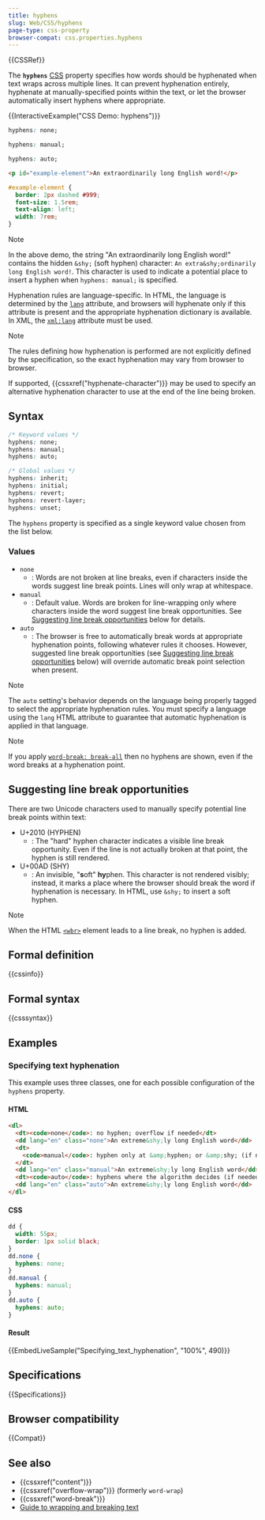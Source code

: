 ```yaml
---
title: hyphens
slug: Web/CSS/hyphens
page-type: css-property
browser-compat: css.properties.hyphens
---
```


{{CSSRef}}

The **`hyphens`** [CSS](/en-US/docs/Web/CSS) property specifies how words should be hyphenated when text wraps across multiple lines. It can prevent hyphenation entirely, hyphenate at manually-specified points within the text, or let the browser automatically insert hyphens where appropriate.

{{InteractiveExample("CSS Demo: hyphens")}}

```css interactive-example-choice
hyphens: none;
```

```css interactive-example-choice
hyphens: manual;
```

```css interactive-example-choice
hyphens: auto;
```

```html interactive-example
<p id="example-element">An extra­ordinarily long English word!</p>
```

```css interactive-example
#example-element {
  border: 2px dashed #999;
  font-size: 1.5rem;
  text-align: left;
  width: 7rem;
}
```

> [!NOTE]
> In the above demo, the string "An extraordinarily long English word!" contains the hidden `&shy;` (soft hyphen) character: `An extra&shy;ordinarily long English word!`. This character is used to indicate a potential place to insert a hyphen when `hyphens: manual;` is specified.

Hyphenation rules are language-specific. In HTML, the language is determined by the [`lang`](/en-US/docs/Web/HTML/Global_attributes/lang) attribute, and browsers will hyphenate only if this attribute is present and the appropriate hyphenation dictionary is available. In XML, the [`xml:lang`](/en-US/docs/Web/SVG/Attribute/xml:lang) attribute must be used.

> [!NOTE]
> The rules defining how hyphenation is performed are not explicitly defined by the specification, so the exact hyphenation may vary from browser to browser.

If supported, {{cssxref("hyphenate-character")}} may be used to specify an alternative hyphenation character to use at the end of the line being broken.

## Syntax

```css
/* Keyword values */
hyphens: none;
hyphens: manual;
hyphens: auto;

/* Global values */
hyphens: inherit;
hyphens: initial;
hyphens: revert;
hyphens: revert-layer;
hyphens: unset;
```

The `hyphens` property is specified as a single keyword value chosen from the list below.

### Values

- `none`
  - : Words are not broken at line breaks, even if characters inside the words suggest line break points. Lines will only wrap at whitespace.
- `manual`
  - : Default value. Words are broken for line-wrapping only where characters inside the word suggest line break opportunities. See [Suggesting line break opportunities](#suggesting_line_break_opportunities) below for details.
- `auto`
  - : The browser is free to automatically break words at appropriate hyphenation points, following whatever rules it chooses. However, suggested line break opportunities (see [Suggesting line break opportunities](#suggesting_line_break_opportunities) below) will override automatic break point selection when present.

> [!NOTE]
> The `auto` setting's behavior depends on the language being properly tagged to select the appropriate hyphenation rules. You must specify a language using the `lang` HTML attribute to guarantee that automatic hyphenation is applied in that language.

> [!NOTE]
> If you apply [`word-break: break-all`](/en-US/docs/Web/CSS/word-break#break-all) then no hyphens are shown, even if the word breaks at a hyphenation point.

## Suggesting line break opportunities

There are two Unicode characters used to manually specify potential line break points within text:

- U+2010 (HYPHEN)
  - : The "hard" hyphen character indicates a visible line break opportunity. Even if the line is not actually broken at that point, the hyphen is still rendered.
- U+00AD (SHY)
  - : An invisible, "**s**oft" **hy**phen. This character is not rendered visibly; instead, it marks a place where the browser should break the word if hyphenation is necessary. In HTML, use `&shy;` to insert a soft hyphen.

> [!NOTE]
> When the HTML [`<wbr>`](/en-US/docs/Web/HTML/Element/wbr) element leads to a line break, no hyphen is added.

## Formal definition

{{cssinfo}}

## Formal syntax

{{csssyntax}}

## Examples

### Specifying text hyphenation

This example uses three classes, one for each possible configuration of the `hyphens` property.

#### HTML

```html
<dl>
  <dt><code>none</code>: no hyphen; overflow if needed</dt>
  <dd lang="en" class="none">An extreme&shy;ly long English word</dd>
  <dt>
    <code>manual</code>: hyphen only at &amp;hyphen; or &amp;shy; (if needed)
  </dt>
  <dd lang="en" class="manual">An extreme&shy;ly long English word</dd>
  <dt><code>auto</code>: hyphens where the algorithm decides (if needed)</dt>
  <dd lang="en" class="auto">An extreme&shy;ly long English word</dd>
</dl>
```

#### CSS

```css
dd {
  width: 55px;
  border: 1px solid black;
}
dd.none {
  hyphens: none;
}
dd.manual {
  hyphens: manual;
}
dd.auto {
  hyphens: auto;
}
```

#### Result

{{EmbedLiveSample("Specifying_text_hyphenation", "100%", 490)}}

## Specifications

{{Specifications}}

## Browser compatibility

{{Compat}}

## See also

- {{cssxref("content")}}
- {{cssxref("overflow-wrap")}} (formerly `word-wrap`)
- {{cssxref("word-break")}}
- [Guide to wrapping and breaking text](/en-US/docs/Web/CSS/CSS_text/Wrapping_breaking_text)
